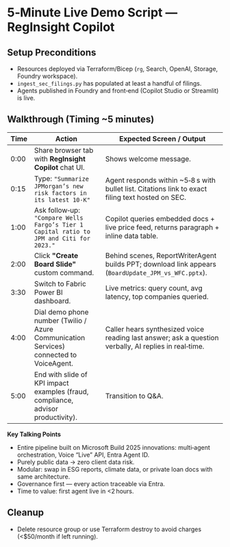 
# 5‑Minute Live Demo Script — RegInsight Copilot

## Setup Preconditions
* Resources deployed via Terraform/Bicep (`rg`, Search, OpenAI, Storage, Foundry workspace).
* `ingest_sec_filings.py` has populated at least a handful of filings.
* Agents published in Foundry and front‑end (Copilot Studio or Streamlit) is live.

## Walkthrough (Timing ~5 minutes)

| Time | Action | Expected Screen / Output |
|------|--------|--------------------------|
| 0:00 | Share browser tab with **RegInsight Copilot** chat UI. | Shows welcome message. |
| 0:15 | Type: `"Summarize JPMorgan’s new risk factors in its latest 10‑K"` | Agent responds within ~5‑8 s with bullet list. Citations link to exact filing text hosted on SEC. |
| 1:00 | Ask follow‑up: `"Compare Wells Fargo’s Tier 1 Capital ratio to JPM and Citi for 2023."` | Copilot queries embedded docs + live price feed, returns paragraph + inline data table. |
| 2:00 | Click **"Create Board Slide"** custom command. | Behind scenes, ReportWriterAgent builds PPT; download link appears (`BoardUpdate_JPM_vs_WFC.pptx`). |
| 3:30 | Switch to Fabric Power BI dashboard. | Live metrics: query count, avg latency, top companies queried. |
| 4:00 | Dial demo phone number (Twilio / Azure Communication Services) connected to VoiceAgent. | Caller hears synthesized voice reading last answer; ask a question verbally, AI replies in real‑time. |
| 5:00 | End with slide of KPI impact examples (fraud, compliance, advisor productivity). | Transition to Q&A. |

**Key Talking Points**  
* Entire pipeline built on Microsoft Build 2025 innovations: multi‑agent orchestration, Voice “Live” API, Entra Agent ID.  
* Purely public data → zero client data risk.  
* Modular: swap in ESG reports, climate data, or private loan docs with same architecture.  
* Governance first — every action traceable via Entra.
* Time to value: first agent live in <2 hours.

## Cleanup
* Delete resource group or use Terraform destroy to avoid charges (<$50/month if left running).
